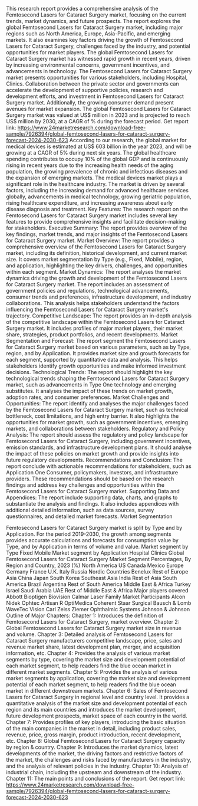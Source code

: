 This research report provides a comprehensive analysis of the Femtosecond Lasers for Cataract Surgery market, focusing on the current trends, market dynamics, and future prospects. The report explores the global Femtosecond Lasers for Cataract Surgery market, including major regions such as North America, Europe, Asia-Pacific, and emerging markets. It also examines key factors driving the growth of Femtosecond Lasers for Cataract Surgery, challenges faced by the industry, and potential opportunities for market players.
The global Femtosecond Lasers for Cataract Surgery market has witnessed rapid growth in recent years, driven by increasing environmental concerns, government incentives, and advancements in technology. The Femtosecond Lasers for Cataract Surgery market presents opportunities for various stakeholders, including Hospital, Clinics. Collaboration between the private sector and governments can accelerate the development of supportive policies, research and development efforts, and investment in Femtosecond Lasers for Cataract Surgery market. Additionally, the growing consumer demand present avenues for market expansion.
The global Femtosecond Lasers for Cataract Surgery market was valued at US$ million in 2023 and is projected to reach US$ million by 2030, at a CAGR of % during the forecast period.
Get report link: https://www.24marketresearch.com/download-free-sample/7926394/global-femtosecond-lasers-for-cataract-surgery-forecast-2024-2030-623 
According to our research, the global market for medical devices is estimated at US$ 603 billion in the year 2023, and will be growing at a CAGR of 5% during next six years. The global healthcare spending contributes to occupy 10% of the global GDP and is continuously rising in recent years due to the increasing health needs of the aging population, the growing prevalence of chronic and infectious diseases and the expansion of emerging markets. The medical devices market plays a significant role in the healthcare industry. The market is driven by several factors, including the increasing demand for advanced healthcare services globally, advancements in medical technology, growing geriatric population, rising healthcare expenditure, and increasing awareness about early disease diagnosis and treatment.
Key Features:
The research report on the Femtosecond Lasers for Cataract Surgery market includes several key features to provide comprehensive insights and facilitate decision-making for stakeholders.
Executive Summary: The report provides overview of the key findings, market trends, and major insights of the Femtosecond Lasers for Cataract Surgery market.
Market Overview: The report provides a comprehensive overview of the Femtosecond Lasers for Cataract Surgery market, including its definition, historical development, and current market size. It covers market segmentation by Type (e.g., Fixed, Mobile), region, and application, highlighting the key drivers, challenges, and opportunities within each segment.
Market Dynamics: The report analyses the market dynamics driving the growth and development of the Femtosecond Lasers for Cataract Surgery market. The report includes an assessment of government policies and regulations, technological advancements, consumer trends and preferences, infrastructure development, and industry collaborations. This analysis helps stakeholders understand the factors influencing the Femtosecond Lasers for Cataract Surgery market's trajectory.
Competitive Landscape: The report provides an in-depth analysis of the competitive landscape within the Femtosecond Lasers for Cataract Surgery market. It includes profiles of major market players, their market share, strategies, product portfolios, and recent developments.
Market Segmentation and Forecast: The report segment the Femtosecond Lasers for Cataract Surgery market based on various parameters, such as by Type, region, and by Application. It provides market size and growth forecasts for each segment, supported by quantitative data and analysis. This helps stakeholders identify growth opportunities and make informed investment decisions.
Technological Trends: The report should highlight the key technological trends shaping the Femtosecond Lasers for Cataract Surgery market, such as advancements in Type One technology and emerging substitutes. It analyses the impact of these trends on market growth, adoption rates, and consumer preferences.
Market Challenges and Opportunities: The report identify and analyses the major challenges faced by the Femtosecond Lasers for Cataract Surgery market, such as technical bottleneck, cost limitations, and high entry barrier. It also highlights the opportunities for market growth, such as government incentives, emerging markets, and collaborations between stakeholders.
Regulatory and Policy Analysis: The report should assess the regulatory and policy landscape for Femtosecond Lasers for Cataract Surgery, including government incentives, emission standards, and infrastructure development plans. It should analyse the impact of these policies on market growth and provide insights into future regulatory developments.
Recommendations and Conclusion: The report conclude with actionable recommendations for stakeholders, such as Application One Consumer, policymakers, investors, and infrastructure providers. These recommendations should be based on the research findings and address key challenges and opportunities within the Femtosecond Lasers for Cataract Surgery market.
Supporting Data and Appendices: The report include supporting data, charts, and graphs to substantiate the analysis and findings. It also includes appendices with additional detailed information, such as data sources, survey questionnaires, and detailed market forecasts.
Market Segmentation

Femtosecond Lasers for Cataract Surgery market is split by Type and by Application. For the period 2019-2030, the growth among segments provides accurate calculations and forecasts for consumption value by Type, and by Application in terms of volume and value.
Market segment by Type
Fixed
Mobile
Market segment by Application
Hospital
Clinics
Global Femtosecond Lasers for Cataract Surgery Market Segment Percentages, By Region and Country, 2023 (%)
North America
US
Canada
Mexico
Europe
Germany
France
U.K.
Italy
Russia
Nordic Countries
Benelux
Rest of Europe
Asia
China
Japan
South Korea
Southeast Asia
India
Rest of Asia
South America
Brazil
Argentina
Rest of South America
Middle East & Africa
Turkey
Israel
Saudi Arabia
UAE
Rest of Middle East & Africa
Major players covered
Abbott
Bioptigen
Biovision
Calmar Laser
Family
Market Participants
Alcon
Nidek
Ophtec Artisan R
OptiMedica
Coherent
Staar Surgical
Bausch & Lomb
WaveTec Vision
Carl Zeiss
Ziemer Ophthalmic Systems
Johnson & Johnson
Outline of Major Chapters:
Chapter 1: Introduces the definition of Femtosecond Lasers for Cataract Surgery, market overview.
Chapter 2: Global Femtosecond Lasers for Cataract Surgery market size in revenue and volume.
Chapter 3: Detailed analysis of Femtosecond Lasers for Cataract Surgery manufacturers competitive landscape, price, sales and revenue market share, latest development plan, merger, and acquisition information, etc.
Chapter 4: Provides the analysis of various market segments by type, covering the market size and development potential of each market segment, to help readers find the blue ocean market in different market segments.
Chapter 5: Provides the analysis of various market segments by application, covering the market size and development potential of each market segment, to help readers find the blue ocean market in different downstream markets.
Chapter 6: Sales of Femtosecond Lasers for Cataract Surgery in regional level and country level. It provides a quantitative analysis of the market size and development potential of each region and its main countries and introduces the market development, future development prospects, market space of each country in the world.
Chapter 7: Provides profiles of key players, introducing the basic situation of the main companies in the market in detail, including product sales, revenue, price, gross margin, product introduction, recent development, etc.
Chapter 8: Global Femtosecond Lasers for Cataract Surgery capacity by region & country.
Chapter 9: Introduces the market dynamics, latest developments of the market, the driving factors and restrictive factors of the market, the challenges and risks faced by manufacturers in the industry, and the analysis of relevant policies in the industry.
Chapter 10: Analysis of industrial chain, including the upstream and downstream of the industry.
Chapter 11: The main points and conclusions of the report.
Get report link: https://www.24marketresearch.com/download-free-sample/7926394/global-femtosecond-lasers-for-cataract-surgery-forecast-2024-2030-623 
